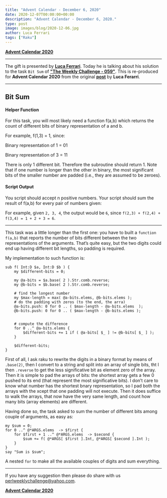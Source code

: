 ```yaml
---
title: "Advent Calendar - December 6, 2020"
date: 2020-12-07T00:00:00+00:00
description: "Advent Calendar - December 6, 2020."
type: post
image: images/blog/2020-12-06.jpg
author: Luca Ferrari
tags: ["Raku"]
---
```


[**Advent Calendar 2020**](/blog/advent-calendar-2020)
***

The gift is presented by [**Luca Ferrari**](https://perlweeklychallenge.org/blog/meet-the-champion-2020-04). Today he is talking about his solution to the task `Bit Sum` of **["The Weekly Challenge - 059"](/blog/perl-weekly-challenge-059)**. This is re-produced for **Advent Calendar 2020** from the original [**post**](https://fluca1978.github.io/2020/05/04/PerlWeeklyChallenge59.html#task2) by **Luca Ferarri**.

***

## Bit Sum
#### Helper Function

For this task, you will most likely need a function f(a,b) which returns the count of different bits of binary representation of a and b.

For example, f(1,3) = 1, since:

Binary representation of 1 = 01

Binary representation of 3 = 11

There is only 1 different bit. Therefore the subroutine should return 1. Note that if one number is longer than the other in binary, the most significant bits of the smaller number are padded (i.e., they are assumed to be zeroes).

#### Script Output

You script should accept n positive numbers. Your script should sum the result of f(a,b) for every pair of numbers given:

For example, given `2, 3, 4`, the output would be `6`, since `f(2,3) + f(2,4) + f(3,4) = 1 + 2 + 3 = 6`.

***

This task was a little longer than the first one: you have to built a `function f(a,b)` that reports the number of bits different between the two representations of the arguments. That’s quite easy, but the two digits could end up having different bit lengths, so padding is required.

My implementation to such function is:

```perl6
sub f( Int:D $a, Int:D $b ) {
    my $different-bits = 0;

    my @a-bits = $a.base( 2 ).Str.comb.reverse;
    my @b-bits = $b.base( 2 ).Str.comb.reverse;

    # find the longest number
    my $max-length = max( @a-bits.elems, @b-bits.elems );
    # do the padding with zeros (to the end, the arra)
    @a-bits.push: 0 for 0 .. ( $max-length - @a-bits.elems  );
    @b-bits.push: 0 for 0 .. ( $max-length - @b-bits.elems );


    # compute the difference
    for 0 ..^ @a-bits.elems {
        $different-bits += 1 if ( @a-bits[ $_ ] != @b-bits[ $_ ] );
    }

    $different-bits;
}
```

First of all, I ask raku to rewrite the digits in a binary format by means of `.base(2)`, then I convert to a string and split into an array of single bits, tht I then `.reverse` to get the less significative bit as element zero of the array. Then it is simple to pad the arrays of bits: the shortest array gets a few 0 pushed to its end (that represent the most significative bits). I don’t care to know what number has the shortest bnary representation, so I pad both the arrays with the xcept that one padding will not execute.
Then it does suffice to walk the arrays, that now have the very same length, and count how many bits (array elements) are different.

Having done so, the task asked to sum the number of different bits among couple of arguments, as easy as:

```perl6
my $sum = 0;
for 0 ..^ @*ARGS.elems  -> $first {
    for $first + 1 ..^ @*ARGS.elems  -> $second {
        $sum += f( @*ARGS[ $first ].Int, @*ARGS[ $second ].Int );
    }
}
say "Sum is $sum";
```

A nested `for` to make all the available couples of digits and sum everything.

***
If you have any suggestion then please do share with us <perlweeklychallenge@yahoo.com>.

[**Advent Calendar 2020**](/blog/advent-calendar-2020)
